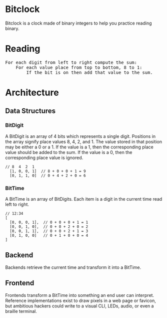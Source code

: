 # Bitclock
Bitclock is a clock made of binary integers to help you practice reading binary.

# Reading
<pre>
For each digit from left to right compute the sum:
    For each value place from top to bottom, 8 to 1:
        If the bit is on then add that value to the sum.
</pre>

# Architecture
## Data Structures
### BitDigit
A BitDigit is an array of 4 bits which represents a single digit. Positions in the array signify place values 8, 4, 2, and 1. The value stored in that position may be either a 0 or a 1. If the value is a 1, then the corresponding place value should be added to the sum. If the value is a 0, then the corresponding place value is ignored.
```
// 8  4  2  1
  [1, 0, 0, 1]  // 8 + 0 + 0 + 1 = 9
  [0, 1, 1, 0]  // 0 + 4 + 2 + 0 = 6

```

### BitTime
A BitTime is an array of BitDigits. Each item is a digit in the current time read left to right.
```
// 12:34
[
  [0, 0, 0, 1],  // 0 + 0 + 0 + 1 = 1
  [0, 0, 1, 0],  // 0 + 0 + 2 + 0 = 2
  [0, 0, 1, 1],  // 0 + 0 + 2 + 1 = 3
  [0, 1, 0, 0]   // 0 + 1 + 0 + 0 = 4
]
```


## Backend
Backends retrieve the current time and transform it into a BitTime.

## Frontend
Frontends transform a BitTime into something an end user can interpret. Reference implementations exist to draw pixels in a web page or favicon, but ambitious hackers could write to a visual CLI, LEDs, audio, or even a braille terminal.